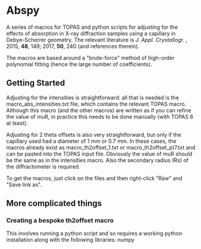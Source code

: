 # Abspy
A series of macros for TOPAS and python scripts for adjusting for the 
effects of absorption in X-ray diffraction samples using a capillary in 
Debye-Scherrer geometry. The relevant literature is <i>J. Appl. Crystallogr.
</i>, 2015, <b>48</b>, 149; 2017, <b>50</b>, 240 (and references therein).

The macros are based around a "brute-force" method of high-order polynomial 
fitting (hence the large number of coefficients).

## Getting Started
Adjusting for the intensities is straightforward: all that is needed is the
macro\_abs\_intensities.txt file, which contains the relevant TOPAS macro.
Although this macro (and the other macros) are written as if you can refine
the value of muR, in practice this needs to be done manually (with TOPAS 6
at least).

Adjusting for 2 theta offsets is also very straightforward, but only if the
capillary used had a diameter of 1 mm or 0.7 mm. In these cases, the macros
already exist as macro\_th2offset\_1.txt or macro\_th2offset\_pt7.txt and
can be pasted into the TOPAS input file. Obviously the value of muR should
be the same as in the intensities macro. Also the secondary radius (Rs) of 
the diffractometer is required.

To get the macros, just click on the files and then right-click "Raw" and
"Save link as".

## More complicated things
### Creating a bespoke th2offset macro
This involves running a python script and so requires a working python
installation along with the following libraries: numpy
